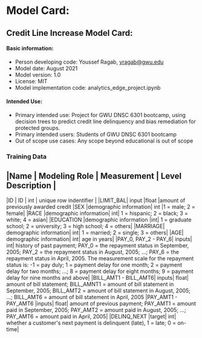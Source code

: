 # Model Card:

## Credit Line Increase Model Card: 

#### Basic information: 
* Person developing code: Youssef Ragab, yragab@gwu.edu
* Model date: August 2021
* Model version: 1.0
* License: MIT
* Model implementation code: analytics_edge_project.ipynb


#### Intended Use: 
* Primary intended use: Project for GWU DNSC 6301 bootcamp, using decision trees to predict credit line delinquency and bias remediation for protected groups.
* Primary intended users: Students of GWU DNSC 6301 bootcamp
* Out of scope use cases: Any scope beyond educational is out of scope


### Training Data 

|Name |	Modeling Role | Measurement | Level	Description |
------------------------------------------------------
|ID |	ID |	int |	unique row indentifier |
|LIMIT_BAL|	input	|float	|amount of previously awarded credit
|SEX	|demographic information|	int	|1 = male; 2 = female|
|RACE	|demographic information|	int|	1 = hispanic; 2 = black; 3 = white; 4 = asian|
|EDUCATION	|demographic information	|int|	1 = graduate school; 2 = university; 3 = high school; 4 = others|
|MARRIAGE|	demographic information|	int|	1 = married; 2 = single; 3 = others|
|AGE|	demographic information|	int|	age in years|
|PAY_0, PAY_2 - PAY_6|	inputs|	int|	history of past payment; PAY_0 = the repayment status in September, 2005; PAY_2 = the repayment status in August, 2005; ...; PAY_6 = the repayment status in April, 2005. The measurement scale for the repayment status is: -1 = pay duly; 1 = payment delay for one month; 2 = payment delay for two months; ...; 8 = payment delay for eight months; 9 = payment delay for nine months and above|
|BILL_AMT1 - BILL_AMT6|	inputs|	float|	amount of bill statement; BILL_AMNT1 = amount of bill statement in September, 2005; BILL_AMT2 = amount of bill statement in August, 2005; ...; BILL_AMT6 = amount of bill statement in April, 2005
|PAY_AMT1 - PAY_AMT6	|inputs|	float|	amount of previous payment; PAY_AMT1 = amount paid in September, 2005; PAY_AMT2 = amount paid in August, 2005; ...; PAY_AMT6 = amount paid in April, 2005|
|DELINQ_NEXT	|target|	int|	whether a customer's next payment is delinquent (late), 1 = late; 0 = on-time|




















































